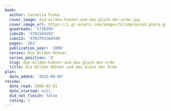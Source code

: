 ```yaml
---
book:
  author: Cornelia Funke
  cover_image: die-wilden-huhner-und-das-gluck-der-erde.jpg
  cover_image_url: https://i.gr-assets.com/images/S/compressed.photo.goodreads.com/books/1376078649l/1738395._SX98_.jpg
  goodreads: '1738395'
  isbn10: '3791504592'
  isbn13: '9783791504599'
  pages: '283'
  publication_year: '2000'
  series: Die Wilden Hühner
  series_position: '4'
  slug: die-wilden-huhner-und-das-gluck-der-erde
  title: Die Wilden Hühner und das Glück der Erde
plan:
  date_added: '2015-08-04'
review:
  date_read: 2008-03-01
  date_started: null
  did_not_finish: false
  rating: 3
---
```

